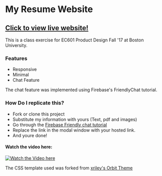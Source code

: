 # My Resume Website

## [Click to view live website!](https://hariharanm.com)

This is a class exercise for EC601 Product Design Fall '17 at Boston University.

### Features
* Responsive
* Minimal
* Chat Feature

The chat feature was implemented using Firebase's FriendlyChat tutorial. 

### How Do I replicate this?
* Fork or clone this project
* Substitute my information with yours (Text, pdf and images)
* Go through the [Firebase Friendly chat tutorial](https://github.com/firebase/friendlychat-web)
* Replace the link in the modal window with your hosted link.
* And youre done!
#### Watch the video here:
[![Watch the Video here](http://img.youtube.com/vi/TX34LY4t_M8/0.jpg)](http://www.youtube.com/watch?v=TX34LY4t_M8)

The CSS template used was forked from [xriley's Orbit Theme](https://github.com/xriley/Orbit-Theme)
